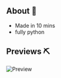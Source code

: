 ## About 📖
- Made in 10 mins
- fully python

## Previews ⛏
![Preview](https://github.com/unkelr/Simple-Token-Grabber/assets/165524479/ae75ebb6-9272-40f0-ae13-a7a9b36023b4)

